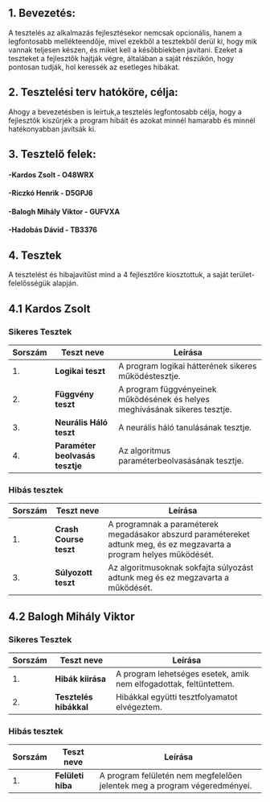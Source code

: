 ## 1. Bevezetés:
A tesztelés az alkalmazás fejlesztésekor nemcsak opcionális, hanem a legfontosabb mellékteendője, mivel ezekből a tesztekből derül ki, hogy mik vannak teljesen készen, és miket kell a későbbiekben javítani. Ezeket a teszteket a fejlesztők hajtják végre, általában a saját részükön, hogy pontosan tudják, hol keressék az esetleges hibákat.

## 2. Tesztelési terv hatóköre, célja:
Ahogy a bevezetésben is leírtuk,a tesztelés legfontosabb célja, hogy a fejlesztők kiszűrjék a program hibáit és azokat minnél hamarabb és minnél hatékonyabban javítsák ki.

## 3. Tesztelő felek: 
#### -Kardos Zsolt - O48WRX 
#### -Riczkó Henrik - D5GPJ6
#### -Balogh Mihály Viktor - GUFVXA
#### -Hadobás Dávid - TB3376

## 4. Tesztek
A tesztelést és hibajavítűst mind a 4 fejlesztőre kiosztottuk, a saját terület-felelősségük alapján.

## 4.1 Kardos Zsolt

### Sikeres Tesztek

| Sorszám | Teszt neve | Leírása |
|---|---|---|
| 1. | **Logikai teszt** | A program logikai hátterének sikeres működéstesztje. |
| 2. | **Függvény teszt** | A program függvényeinek működésének és helyes meghívásának sikeres tesztje. |
| 3. | **Neurális Háló teszt** | A neurális háló tanulásának tesztje. |
| 4. | **Paraméter beolvasás tesztje** | Az algoritmus paraméterbeolvasásának tesztje. |

### Hibás tesztek

| Sorszám | Teszt neve | Leírása |
|---|---|---|
| 1. | **Crash Course teszt** | A programnak a paraméterek megadásakor abszurd paramétereket adtunk meg, és ez megzavarta a program helyes működését. |
| 3. | **Súlyozott teszt** | Az algoritmusoknak sokfajta súlyozást adtunk meg és ez megzavarta a működését. |

## 4.2 Balogh Mihály Viktor

### Sikeres Tesztek

| Sorszám | Teszt neve | Leírása |
|---|---|---|
| 1. | **Hibák kiirása** | A program lehetséges esetek, amik nem elfogadottak, feltüntettem. |
| 2. | **Tesztelés hibákkal** | Hibákkal együtti tesztfolyamatot elvégeztem. |

### Hibás tesztek

| Sorszám | Teszt neve | Leírása |
|---|---|---|
| 1. | **Felületi hiba** | A program felületén nem megfelelően jelentek meg a program végeredményei. |
